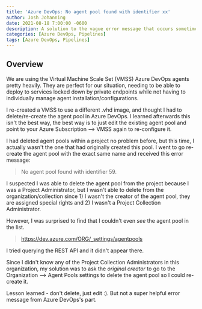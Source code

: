 ```yaml
---
title: 'Azure DevOps: No agent pool found with identifier xx'
author: Josh Johanning
date: 2021-08-18 7:00:00 -0600
description: A solution to the vague error message that occurs sometimes when deleting/re-creating an agent pool
categories: [Azure DevOps, Pipelines]
tags: [Azure DevOps, Pipelines]
---
```


## Overview

We are using the Virtual Machine Scale Set (VMSS) Azure DevOps agents pretty heavily. They are perfect for our situation, needing to be able to deploy to services locked down by private endpoints while not having to individually manage agent installation/configurations.

I re-created a VMSS to use a different .vhd image, and thought I had to delete/re-create the agent pool in Azure DevOps. I learned afterwards this isn't the best way, the best way is to just edit the existing agent pool and point to your Azure Subscription --> VMSS again to re-configure it.

I had deleted agent pools within a project no problem before, but this time, I actually wasn't the one that had originally created this pool. I went to go re-create the agent pool with the exact same name and received this error message: 

> No agent pool found with identifier 59.

I suspected I was able to delete the agent pool from the project because I was a Project Administrator, but I wasn't able to delete from the organization/collection since 1) I wasn't the creator of the agent pool, they are assigned special rights and 2) I wasn't a Project Collection Administrator. 

However, I was surprised to find that I couldn't even *see* the agent pool in the list.

> https://dev.azure.com/ORG/_settings/agentpools

I tried querying the REST API and it didn't appear there.

Since I didn't know any of the Project Collection Administrators in this organization, my solution was to ask the *original creator* to go to the Organization --> Agent Pools settings to delete the agent pool so I could re-create it.

Lesson learned - don't delete, just edit :). But not a super helpful error message from Azure DevOps's part.
